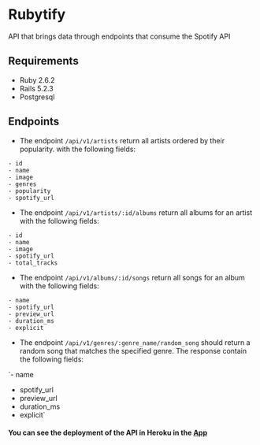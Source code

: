 # Rubytify

API that brings data through endpoints that consume the Spotify API

## Requirements

- Ruby 2.6.2
- Rails 5.2.3
- Postgresql

## Endpoints

- The endpoint `/api/v1/artists` return all artists ordered by their popularity. with the following fields:
```
- id
- name
- image
- genres
- popularity
- spotify_url
```

- The endpoint `/api/v1/artists/:id/albums` return all albums for an artist with the following fields:
```
- id
- name
- image
- spotify_url
- total_tracks
```

- The endpoint `/api/v1/albums/:id/songs` return all songs for an album with the following fields:
```
- name
- spotify_url
- preview_url
- duration_ms
- explicit
```

- The endpoint `/api/v1/genres/:genre_name/random_song` should return a random song that matches the specified genre. The response contain the following fields:

`- name
- spotify_url
- preview_url
- duration_ms
- explicit`

#### You can see the deployment of the API in Heroku in the [App](https://rubytify-ror-test.herokuapp.com/api/v1/artists)